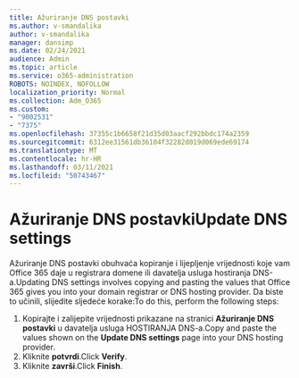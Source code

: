 ```yaml
---
title: Ažuriranje DNS postavki
ms.author: v-smandalika
author: v-smandalika
manager: dansimp
ms.date: 02/24/2021
audience: Admin
ms.topic: article
ms.service: o365-administration
ROBOTS: NOINDEX, NOFOLLOW
localization_priority: Normal
ms.collection: Adm_O365
ms.custom:
- "9002531"
- "7375"
ms.openlocfilehash: 37355c1b6658f21d35d03aacf292bbdc174a2359
ms.sourcegitcommit: 6312ee31561db36104f32282d019d069ede69174
ms.translationtype: MT
ms.contentlocale: hr-HR
ms.lasthandoff: 03/11/2021
ms.locfileid: "50743467"
---
```

# <a name="update-dns-settings"></a><span data-ttu-id="3dc21-102">Ažuriranje DNS postavki</span><span class="sxs-lookup"><span data-stu-id="3dc21-102">Update DNS settings</span></span>

<span data-ttu-id="3dc21-103">Ažuriranje DNS postavki obuhvaća kopiranje i lijepljenje vrijednosti koje vam Office 365 daje u registrara domene ili davatelja usluga hostiranja DNS-a.</span><span class="sxs-lookup"><span data-stu-id="3dc21-103">Updating DNS settings involves copying and pasting the values that Office 365 gives you into your domain registrar or DNS hosting provider.</span></span> <span data-ttu-id="3dc21-104">Da biste to učinili, slijedite sljedeće korake:</span><span class="sxs-lookup"><span data-stu-id="3dc21-104">To do this, perform the following steps:</span></span>

1. <span data-ttu-id="3dc21-105">Kopirajte i zalijepite vrijednosti prikazane na stranici **Ažuriranje DNS postavki** u davatelja usluga HOSTIRANJA DNS-a.</span><span class="sxs-lookup"><span data-stu-id="3dc21-105">Copy and paste the values shown on the **Update DNS settings** page into your DNS hosting provider.</span></span>
2. <span data-ttu-id="3dc21-106">Kliknite **potvrdi**.</span><span class="sxs-lookup"><span data-stu-id="3dc21-106">Click **Verify**.</span></span>
3. <span data-ttu-id="3dc21-107">Kliknite **završi**.</span><span class="sxs-lookup"><span data-stu-id="3dc21-107">Click **Finish**.</span></span>